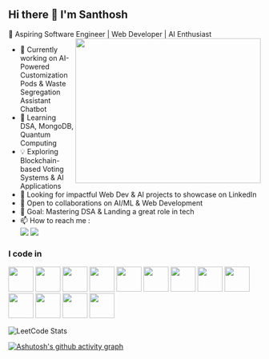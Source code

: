 ## Hi there 👋 I'm Santhosh

🚀 Aspiring Software Engineer | Web Developer | AI Enthusiast  
<img align="right" width="370" height="290" src="https://i.pinimg.com/originals/47/f0/34/47f0342cec72b800463bf003eac1257e.gif">
- 🔭 Currently working on AI-Powered Customization Pods & Waste Segregation Assistant Chatbot  
- 🌱 Learning DSA, MongoDB, Quantum Computing  
- 💡 Exploring Blockchain-based Voting Systems & AI Applications  
- 📌 Looking for impactful Web Dev & AI projects to showcase on LinkedIn  
- 👯 Open to collaborations on AI/ML & Web Development  
- 🎯 Goal: Mastering DSA & Landing a great role in tech  
- 📫 How to reach me :
<br /> [<img src="https://img.shields.io/badge/Twitter-1DA1F2?style=for-the-badge&logo=twitter&logoColor=white" />](https://x.com/SanthoshSa66888) [<img src="https://img.shields.io/badge/LinkedIn-0077B5?style=for-the-badge&logo=linkedin&logoColor=white" />](https://www.linkedin.com/in/santhosh-vinayagam/)

### I code in
<img height="50" width="50" src="https://img.icons8.com/color/48/000000/python.png" /> <img height="50" width="50" src="https://img.icons8.com/color/48/000000/c-programming.png" /> <img height="50" width="50" src="https://img.icons8.com/color/48/000000/c-plus-plus-logo.png" /> <img height="50" width="50" src="https://img.icons8.com/color/48/000000/java-coffee-cup-logo.png" /> <img height="50" width="50" src="https://img.icons8.com/color/48/000000/html-5.png" /> <img height="50" width="50" src="https://img.icons8.com/color/48/000000/css3.png" />
<img height="50" width="50" src="https://img.icons8.com/color/48/000000/javascript.png"/> <img height="50" width="50" src="https://img.icons8.com/fluent/48/000000/arduino.png"/> <img height="50" width="50" src="https://img.icons8.com/color/48/000000/react-native.png"/> <img height="50" width="50" src="https://img.icons8.com/color/48/000000/mysql-logo.png"/> <img height="50" width="50" src="https://img.icons8.com/color/48/000000/mongodb.png"/> <img height="50" width="50" src="https://img.icons8.com/color/48/000000/nodejs.png"/> <img height="50" width="50" src="https://img.icons8.com/color/48/000000/spring-logo.png"/>

![LeetCode Stats](https://leetcard.jacoblin.cool/Santhosh_944?theme=dark&font=Khula&ext=heatmap)

[![Ashutosh's github activity graph](https://github-readme-activity-graph.vercel.app/graph?username=Santhosh944&bg_color=000000&color=f5f5f5&line=1ab751&point=2a8982&area=true&hide_border=true)](https://github.com/ashutosh00710/github-readme-activity-graph)
